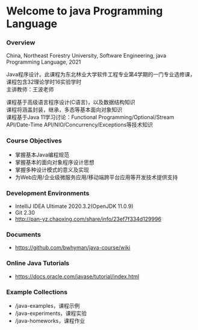 # Welcome to java Programming Language
### Overview
China, Northeast Forestry University, Software Engineering, java Programming Language, 2021

Java程序设计。此课程为东北林业大学软件工程专业第4学期的一门专业选修课，课程包含32理论学时16实验学时  
主讲教师：王波老师

课程基于高级语言程序设计(C语言)，以及数据结构知识  
课程将涵盖封装，继承，多态等基本面向对象知识  
课程基于Java 11学习讨论：Functional Programming/Optional/Stream API/Date-Time API/NIO/Concurrency/Exceptions等技术知识  

### Course Objectives
 - 掌握基本Java编程规范
 - 掌握基本的面向对象程序设计思想
 - 掌握多种设计模式的意义及实现
 - 为Web应用/企业级微服务应用/移动端跨平台应用等开发技术提供支持

### Development Environments
 - IntelliJ IDEA Ultimate 2020.3.2(OpenJDK 11.0.9)
 - Git 2.30
 - http://pan-yz.chaoxing.com/share/info/23ef7f334d129996

### Documents
 - https://github.com/bwhyman/java-course/wiki

### Online Java Tutorials
 - https://docs.oracle.com/javase/tutorial/index.html
 
### Example Collections
 - /java-examples，课程示例  
 - /java-experiments，课程实验  
 - /java-homeworks，课程作业